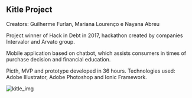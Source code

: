 ## Kitle Project

Creators: Guilherme Furlan, Mariana Lourenço e Nayana Abreu

Project winner of Hack in Debt in 2017, hackathon created by companies Intervalor and Arvato group.

Mobile application based on chatbot, which assists consumers in times of purchase decision and financial education.

Picth, MVP and prototype developed in 36 hours. Technologies used: Adobe Illustrator, Adobe Photoshop and Ionic Framework.

![kitle_img](https://user-images.githubusercontent.com/15869299/60910131-56e13e00-a256-11e9-8e4c-3e2241d8269c.PNG)


